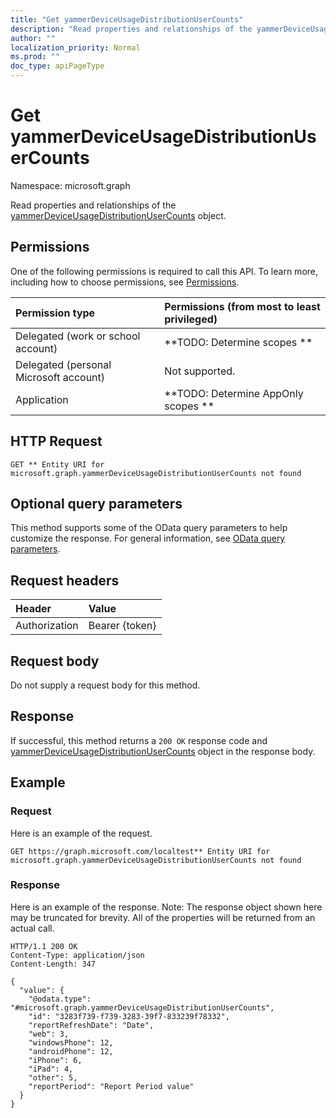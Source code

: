```yaml
---
title: "Get yammerDeviceUsageDistributionUserCounts"
description: "Read properties and relationships of the yammerDeviceUsageDistributionUserCounts object."
author: ""
localization_priority: Normal
ms.prod: ""
doc_type: apiPageType
---
```


# Get yammerDeviceUsageDistributionUserCounts

Namespace: microsoft.graph

Read properties and relationships of the [yammerDeviceUsageDistributionUserCounts](../resources/yammerdeviceusagedistributionusercounts.md) object.

## Permissions
One of the following permissions is required to call this API. To learn more, including how to choose permissions, see [Permissions](/concepts/permissions-reference.md).

|Permission type|Permissions (from most to least privileged)|
|:---|:---|
|Delegated (work or school account)|**TODO: Determine scopes **|
|Delegated (personal Microsoft account)|Not supported.|
|Application|**TODO: Determine AppOnly scopes **|

## HTTP Request
<!-- {
  "blockType": "ignored"
}
-->
``` http
GET ** Entity URI for microsoft.graph.yammerDeviceUsageDistributionUserCounts not found
```

## Optional query parameters
This method supports some of the OData query parameters to help customize the response. For general information, see [OData query parameters](/graph/query-parameters).

## Request headers
|Header|Value|
|:---|:---|
|Authorization|Bearer {token}|

## Request body
Do not supply a request body for this method.

## Response
If successful, this method returns a `200 OK` response code and [yammerDeviceUsageDistributionUserCounts](../resources/yammerdeviceusagedistributionusercounts.md) object in the response body.

## Example

### Request
Here is an example of the request.
<!-- {
  "blockType": "request",
  "name": "get_yammerdeviceusagedistributionusercounts"
}
-->
``` http
GET https://graph.microsoft.com/localtest** Entity URI for microsoft.graph.yammerDeviceUsageDistributionUserCounts not found
```

### Response
Here is an example of the response. Note: The response object shown here may be truncated for brevity. All of the properties will be returned from an actual call.
<!-- {
  "blockType": "response",
  "truncated": true,
  "@odata.type": "microsoft.graph.yammerDeviceUsageDistributionUserCounts"
}
-->
``` http
HTTP/1.1 200 OK
Content-Type: application/json
Content-Length: 347

{
  "value": {
    "@odata.type": "#microsoft.graph.yammerDeviceUsageDistributionUserCounts",
    "id": "3283f739-f739-3283-39f7-833239f78332",
    "reportRefreshDate": "Date",
    "web": 3,
    "windowsPhone": 12,
    "androidPhone": 12,
    "iPhone": 6,
    "iPad": 4,
    "other": 5,
    "reportPeriod": "Report Period value"
  }
}
```

